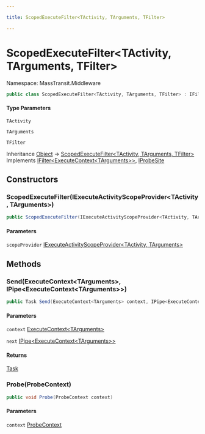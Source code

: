 ```yaml
---

title: ScopedExecuteFilter<TActivity, TArguments, TFilter>

---
```


# ScopedExecuteFilter\<TActivity, TArguments, TFilter\>

Namespace: MassTransit.Middleware

```csharp
public class ScopedExecuteFilter<TActivity, TArguments, TFilter> : IFilter<ExecuteContext<TArguments>>, IProbeSite
```

#### Type Parameters

`TActivity`<br/>

`TArguments`<br/>

`TFilter`<br/>

Inheritance [Object](https://learn.microsoft.com/en-us/dotnet/api/system.object) → [ScopedExecuteFilter\<TActivity, TArguments, TFilter\>](../masstransit-middleware/scopedexecutefilter-3)<br/>
Implements [IFilter\<ExecuteContext\<TArguments\>\>](../../masstransit-abstractions/masstransit/ifilter-1), [IProbeSite](../../masstransit-abstractions/masstransit/iprobesite)

## Constructors

### **ScopedExecuteFilter(IExecuteActivityScopeProvider\<TActivity, TArguments\>)**

```csharp
public ScopedExecuteFilter(IExecuteActivityScopeProvider<TActivity, TArguments> scopeProvider)
```

#### Parameters

`scopeProvider` [IExecuteActivityScopeProvider\<TActivity, TArguments\>](../masstransit-dependencyinjection/iexecuteactivityscopeprovider-2)<br/>

## Methods

### **Send(ExecuteContext\<TArguments\>, IPipe\<ExecuteContext\<TArguments\>\>)**

```csharp
public Task Send(ExecuteContext<TArguments> context, IPipe<ExecuteContext<TArguments>> next)
```

#### Parameters

`context` [ExecuteContext\<TArguments\>](../../masstransit-abstractions/masstransit/executecontext-1)<br/>

`next` [IPipe\<ExecuteContext\<TArguments\>\>](../../masstransit-abstractions/masstransit/ipipe-1)<br/>

#### Returns

[Task](https://learn.microsoft.com/en-us/dotnet/api/system.threading.tasks.task)<br/>

### **Probe(ProbeContext)**

```csharp
public void Probe(ProbeContext context)
```

#### Parameters

`context` [ProbeContext](../../masstransit-abstractions/masstransit/probecontext)<br/>
